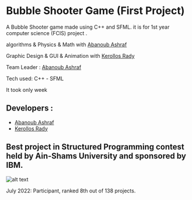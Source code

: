 # Bubble Shooter Game (First Project)

A Bubble Shooter game made using C++ and SFML. it is for 1st year computer science (FCIS) project .

algorithms & Physics & Math with  [Abanoub Ashraf](https://github.com/abanoubashraf686) 

Graphic Design & GUI & Animation with [Kerollos Rady](https://github.com/KerollosRady)

 Team Leader : [Abanoub Ashraf](https://github.com/abanoubashraf686) 
 
 Tech used: C++ - SFML

 It took only week
 
## Developers : 

- [Abanoub Ashraf](https://github.com/abanoubashraf686)
- [Kerollos Rady](https://github.com/KerollosRady)

## Best project in Structured Programming contest held by Ain-Shams University and sponsored by IBM.

![alt text](https://github.com/abanoubashraf686/Bubble-Shooter-game/blob/main/Awards.jpg)

July 2022: Participant, ranked 8th out of 138 projects.

